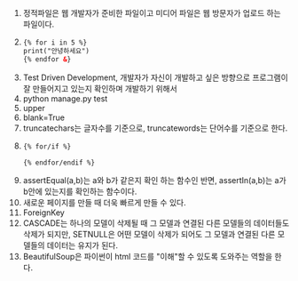 
1. 정적파일은 웹 개발자가 준비한 파일이고 미디어 파일은 웹 방문자가 업로드 하는 파일이다.
2. ```HTML
   {% for i in 5 %}
   print("안녕하세요")
   {% endfor &}
   ```
3. Test Driven Development, 개발자가 자신이 개발하고 싶은 방향으로 프로그램이 잘 만들어지고 있는지 확인하며 개발하기 위해서
4. python manage.py test
5. upper
6. blank=True
7. truncatechars는 글자수를 기준으로, truncatewords는 단어수를 기준으로 한다.
8. ```HTML
   {% for/if %}
   
   {% endfor/endif %}
   ```
9. assertEqual(a,b)는 a와 b가 같은지 확인 하는 함수인 반면, assertIn(a,b)는 a가 b안에 있는지를 확인하는 함수이다.
10. 새로운 페이지를 만들 때 더욱 빠르게 만들 수 있다.
11. ForeignKey
12. CASCADE는 하나의 모델이 삭제될 때 그 모델과 연결된 다른 모델들의 데이터들도 삭제가 되지만, SETNULL은 어떤 모델이 삭제가 되어도 그 모델과 연결된 다른 모델들의 데이터는 유지가 된다.
13. BeautifulSoup은 파이썬이 html 코드를 "이해"할 수 있도록 도와주는 역할을 한다.
